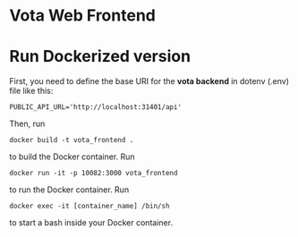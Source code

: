 # Vota Web Frontend

# Run Dockerized version

First, you need to define the base URI for the **vota backend** in dotenv (.env) file like this:

```
PUBLIC_API_URL='http://localhost:31401/api'
```

Then, run

    docker build -t vota_frontend .

to build the Docker container. Run 

    docker run -it -p 10082:3000 vota_frontend

to run the Docker container. Run

    docker exec -it [container_name] /bin/sh

to start a bash inside your Docker container.